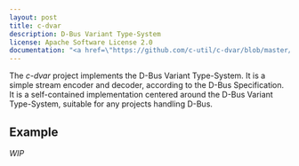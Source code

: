 ```yaml
---
layout: post
title: c-dvar
description: D-Bus Variant Type-System
license: Apache Software License 2.0
documentation: "<a href=\"https://github.com/c-util/c-dvar/blob/master/src/c-dvar.h\">c-dvar.h</a>"
---
```

The *c-dvar* project implements the D-Bus Variant Type-System. It is a simple
stream encoder and decoder, according to the D-Bus Specification. It is a
self-contained implementation centered around the D-Bus Variant Type-System,
suitable for any projects handling D-Bus.

## Example

*WIP*
